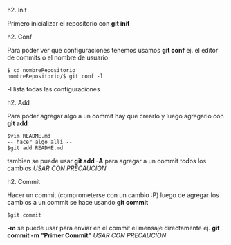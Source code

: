 h2. Init

Primero inicializar el repositorio con __git init <nombreRepositorio>__

h2. Conf

Para poder ver que configuraciones tenemos usamos __git conf__
ej. el editor de commits o el nombre de usuario

    $ cd nombreRepositorio
    nombreRepositorio/$ git conf -l

-l lista todas las configuraciones

h2. Add

Para poder agregar algo a un commit hay que crearlo y luego agregarlo con __git add__

    $vim README.md
    -- hacer algo alli --
    $git add README.md

tambien se puede usar __git add -A__ para agregar a un commit todos los cambios
*USAR CON PRECAUCION*

h2. Commit

Hacer un commit (comprometerse con un cambio :P) luego de agregar los cambios a un commit
se hace usando __git commit__

    $git commit

**-m** se puede usar para enviar en el commit el mensaje directamente ej. __git commit -m "Primer Commit"__
*USAR CON PRECAUCION*
    

